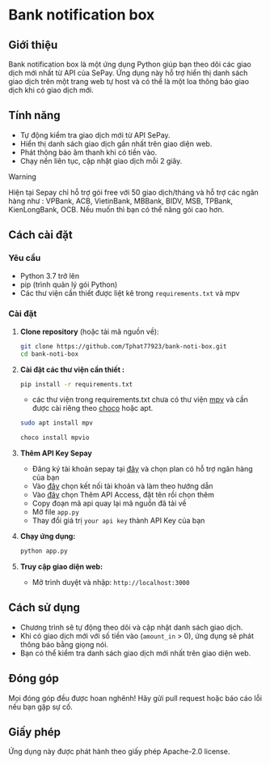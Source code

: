 # Bank notification box

## Giới thiệu
Bank notification box là một ứng dụng Python giúp bạn theo dõi các giao dịch mới nhất từ API của SePay. Ứng dụng này hỗ trợ hiển thị danh sách giao dịch trên một trang web tự host và có thể là một loa thông báo giao dịch khi có giao dịch mới.

## Tính năng
- Tự động kiểm tra giao dịch mới từ API SePay.
- Hiển thị danh sách giao dịch gần nhất trên giao diện web.
- Phát thông báo âm thanh khi có tiền vào.
- Chạy nền liên tục, cập nhật giao dịch mỗi 2 giây.

> [!WARNING]
> Hiện tại Sepay chỉ hỗ trợ gói free với 50 giao dịch/tháng và hỗ trợ các ngân hàng như : VPBank, ACB, VietinBank, MBBank, BIDV, MSB, TPBank, KienLongBank, OCB. Nếu muốn thì bạn có thể nâng gói cao hơn.

## Cách cài đặt
### Yêu cầu
- Python 3.7 trở lên
- pip (trình quản lý gói Python)
- Các thư viện cần thiết được liệt kê trong `requirements.txt` và mpv

### Cài đặt
1. **Clone repository** (hoặc tải mã nguồn về):
   ```bash
   git clone https://github.com/Tphat77923/bank-noti-box.git
   cd bank-noti-box
   ```

2. **Cài đặt các thư viện cần thiết :**


   ```bash
   pip install -r requirements.txt
   ```
   + các thư viện trong requirements.txt chưa có thư viện [mpv](https://mpv.io/installation/) và cần được cài riêng theo [choco](https://www.liquidweb.com/blog/how-to-install-chocolatey-on-windows/) hoặc apt.
   ```bash
   sudo apt install mpv
   ```
   ```bash
   choco install mpvio
   ```
4. **Thêm API Key Sepay**
   - Đăng ký tài khoản sepay tại [đây](https://sepay.vn/) và chọn plan có hỗ trợ ngân hàng của bạn
   - Vào [đây](https://my.sepay.vn/bankaccount) chọn kết nối tài khoản và làm theo hướng dẫn
   - Vào [đây](https://my.sepay.vn/companyapi) chọn Thêm API Access, đặt tên rồi chọn thêm
   - Copy đoạn mã api quay lại mã nguồn đã tải về
   - Mở file `app.py`
   - Thay đổi giá trị `your api key` thành API Key của bạn

5. **Chạy ứng dụng:**
   ```bash
   python app.py
   ```

6. **Truy cập giao diện web:**
   - Mở trình duyệt và nhập: `http://localhost:3000`

## Cách sử dụng
- Chương trình sẽ tự động theo dõi và cập nhật danh sách giao dịch.
- Khi có giao dịch mới với số tiền vào (`amount_in` > 0), ứng dụng sẽ phát thông báo bằng giọng nói.
- Bạn có thể kiểm tra danh sách giao dịch mới nhất trên giao diện web.

## Đóng góp
Mọi đóng góp đều được hoan nghênh! Hãy gửi pull request hoặc báo cáo lỗi nếu bạn gặp sự cố.

## Giấy phép
Ứng dụng này được phát hành theo giấy phép Apache-2.0 license.
